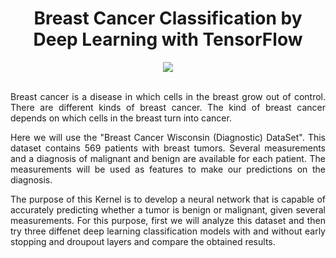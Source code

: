 
<div align="center">
  
# Breast Cancer Classification by Deep Learning with TensorFlow
</div>


<div align="center">
<img src="https://user-images.githubusercontent.com/69224996/96684879-292be580-1331-11eb-872e-a13ab3774382.jpg" >
</div>

<br />

<div align="justify">

Breast cancer is a disease in which cells in the breast grow out of control. There are different kinds of breast cancer. The kind of breast cancer depends on which cells in the breast turn into cancer.

Here we will use the "Breast Cancer Wisconsin (Diagnostic) DataSet". This dataset contains 569 patients with breast tumors. Several measurements and a diagnosis of malignant and benign are available for each patient. The measurements will be used as features to make our predictions on the diagnosis. 

The purpose of this Kernel is to develop a neural network that is capable of accurately predicting whether a tumor is benign or malignant, given several measurements. For this purpose, first we will analyze this dataset and then try three diffenet deep learning classification models with and without early stopping and droupout layers and compare the obtained results.

</div>


